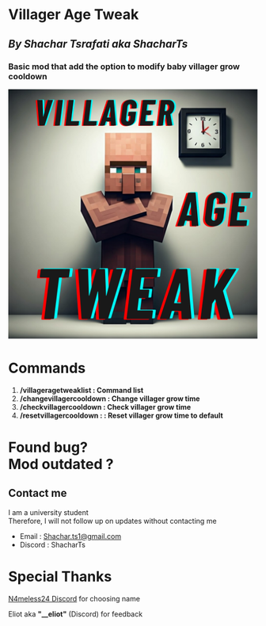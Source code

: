 # **Villager Age Tweak**
## _**By Shachar Tsrafati aka ShacharTs**_
### **Basic mod that add the option to modify baby villager grow cooldown**

![Logo3.png](Logo3.png)

**Commands**
======

1. **/villageragetweaklist : Command list**
2. **/changevillagercooldown  : Change villager grow time**
3. **/checkvillagercooldown : Check villager grow time**
4. **/resetvillagercooldown : : Reset villager grow time to default**


# Found bug? <br> Mod outdated ?
## Contact me
I am a university student <br>
Therefore, I will not follow up on updates without contacting me
* Email : Shachar.ts1@gmail.com
* Discord : ShacharTs

Special Thanks
=
[N4meless24 Discord](https://discord.com/invite/vuen7NYsCA) for choosing name

Eliot aka  __**"__eliot"**__ (Discord) for feedback
